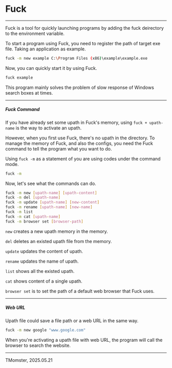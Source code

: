 # Fuck

---

Fuck is a tool for quickly launching programs by adding the fuck deirectory to the environment variable.

To start a program using Fuck, you need to register the path of target exe file. Taking an application as example.

```bash
fuck -m new example C:\Program Files (x86)\example\example.exe
```

Now, you can quickly start it by using Fuck.

```bash
fuck example
```

This program mainly solves the problem of slow response of Windows search boxes at times.

---

##### Fuck Command

If you have already set some upath in Fuck's memory, using `fuck + upath-name` is the way to activate an upath.

However, when you first use Fuck, there's no upath in the directory. To manage the memory of Fuck, and also the configs, you need the Fuck command to tell the program what you want to do.

Using `fuck -m` as a statement of you are using codes under the command mode.

```bash
fuck -m
```

Now, let's see what the commands can do.

```bash
fuck -m new [upath-name] [upath-content]
fuck -m del [upath-name]
fuck -m update [upath-name] [new-content]
fuck -m rename [upath-name] [new-name]
fuck -m list
fuck -m cat [upath-name]
fuck -m browser set [browser-path]
```

`new` creates a new upath memory in the memory.

`del` deletes an existed upath file from the memory.

`update` updates the content of upath.

`rename` updates the name of upath.

`list` shows all the existed upath.

`cat` shows content of a single upath.

`browser set` is to set the path of a default web browser that Fuck uses.

---

##### Web URL

Upath file could save a file path or a web URL in the same way.

```bash
fuck -m new google "www.google.com"
```

When you're activating a upath file with web URL, the program will call the browser to search the website.

---

TMomster, 2025.05.21
